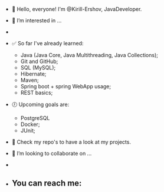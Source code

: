 - 👋 Hello, everyone! I'm @Kirill-Ershov, JavaDeveloper. 

- 👀 I’m interested in ...
- 
- ✅ So far I've already learned:
    - Java (Java Core, Java Multithreading, Java Collections);
    - Git and GitHub;
    - SQL (MySQL);
    - Hibernate;
    - Maven;
    - Spring boot + spring WebApp usage;
    - REST basics;
- 🕖 Upcoming goals are:
    - PostgreSQL
    - Docker;
    - JUnit;
    
- 👀 Check my repo's to have a look at my projects.


- 💞️ I’m looking to collaborate on ...
- 
- You can reach me:
    - 

<!---
Kirill-Ershov/Kirill-Ershov is a ✨ special ✨ repository because its `README.md` (this file) appears on your GitHub profile.
You can click the Preview link to take a look at your changes.
--->
